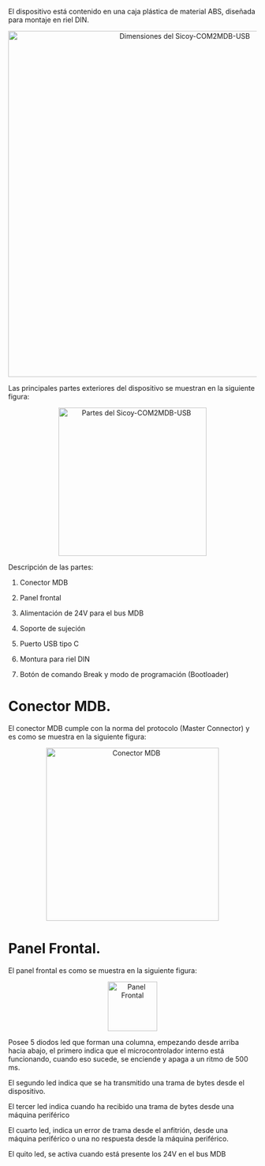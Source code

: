 El dispositivo está contenido en una caja plástica de material ABS, diseñada para montaje en riel DIN.

<p align="center">
  <img src="https://github.com/user-attachments/assets/91bc9894-4d6d-413f-9d7d-555d3a9f086c" alt="Dimensiones del Sicoy-COM2MDB-USB" width="700">
</p>


Las principales partes exteriores del dispositivo se muestran en la siguiente figura:

<p align="center">
  <img src="https://github.com/user-attachments/assets/b865903a-7ac0-4a8b-9027-0a06fb17d815" alt="Partes del Sicoy-COM2MDB-USB" width="300">
</p>


Descripción de las partes:

1. Conector MDB

2. Panel frontal

3. Alimentación de 24V para el bus MDB

4. Soporte de sujeción

5. Puerto USB tipo C

6. Montura para riel DIN

7. Botón de comando Break y modo de programación (Bootloader)

# Conector MDB.

El conector MDB cumple con la norma del protocolo (Master Connector) y es como se muestra en la siguiente figura:

<p align="center">
  <img src="https://github.com/user-attachments/assets/b5c3c590-43e6-4125-9fc9-5c8d204b57f8" alt="Conector MDB" width="350">
</p>

# Panel Frontal.

El panel frontal es como se muestra en la siguiente figura:

<p align="center">
  <img src="https://github.com/user-attachments/assets/86dcf4f4-8adc-49fb-8050-dd6fb48ae921" alt="Panel Frontal" width="100">
</p>


Posee 5 diodos led que forman una columna, empezando desde arriba hacia abajo, el primero indica que el microcontrolador interno está funcionando, cuando eso sucede, se enciende y apaga a un ritmo de 500 ms.

El segundo led indica que se ha transmitido una trama de bytes desde el dispositivo.

El tercer led indica cuando ha recibido una trama de bytes desde una máquina periférico

El cuarto led, indica un error de trama desde el anfitrión, desde una máquina periférico o una no respuesta desde la máquina periférico.

El quito led, se activa cuando está presente los 24V en el bus MDB
   



